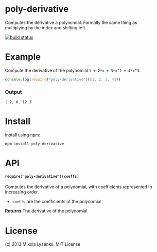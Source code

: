 poly-derivative
=====================
Computes the derivative a polynomial.  Formally the same thing as multiplying by the index and shifting left.

[![build status](https://secure.travis-ci.org/scijs/poly-derivative.png)](http://travis-ci.org/scijs/poly-derivative)

# Example
Compute the derivative of the polynomial `1 + 2*x + 3*x^2 + 4*x^3`:
```javascript
console.log(require("poly-derivative")([1, 2, 3, 4]))
```

### Output
```
[ 2, 6, 12 ]
```

# Install
Install using [npm](https://www.npmjs.com/):

    npm install poly-derivative

# API
#### `require("poly-derivative")(coeffs)`
Computes the derivative of a polynomial, with coefficients represented in increasing order.

* `coeffs` are the coefficients of the polynomial

**Returns** The derivative of the polynomial

# License
(c) 2013 Mikola Lysenko. MIT License